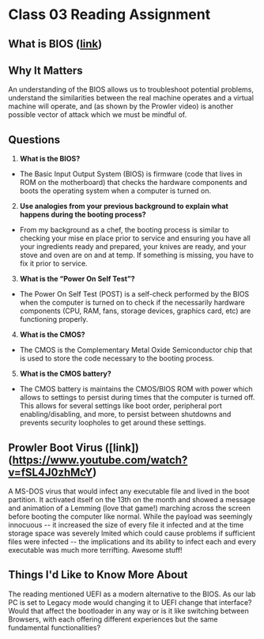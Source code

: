 # Class 03 Reading Assignment
## What is BIOS ([link](https://www.learncomputerscienceonline.com/bios/))
## Why It Matters
An understanding of the BIOS allows us to troubleshoot potential problems, understand the similarities between the real machine operates and a virtual machine will operate, and (as shown by the Prowler video) is another possible vector of attack which we must be mindful of.

## Questions
1. **What is the BIOS?**
- The Basic Input Output System (BIOS) is firmware (code that lives in ROM on the motherboard) that checks the hardware components and boots the operating system when a computer is turned on.
2. **Use analogies from your previous background to explain what happens during the booting process?**
- From my background as a chef, the booting process is similar to checking your mise en place prior to service and ensuring you have all your ingredients ready and prepared, your knives are ready, and your stove and oven are on and at temp. If something is missing, you have to fix it prior to service.
3. **What is the “Power On Self Test”?**
- The Power On Self Test (POST) is a self-check performed by the BIOS when the computer is turned on to check if the necessarily hardware components (CPU, RAM, fans, storage devices, graphics card, etc) are functioning properly. 
4. **What is the CMOS?**
- The CMOS is the Complementary Metal Oxide Semiconductor chip that is used to store the code necessary to the booting process. 
5. **What is the CMOS battery?**
- The CMOS battery is maintains the CMOS/BIOS ROM with power which allows to settings to persist during times that the computer is turned off. This allows for several settings like boot order, peripheral port enabling/disabling, and more, to persist between shutdowns and prevents security loopholes to get around these settings.

## Prowler Boot Virus ([link])(https://www.youtube.com/watch?v=fSL4J0zhMcY)
A MS-DOS virus that would infect any executable file and lived in the boot partition. It activated itself on the 13th on the month and showed a message and animation of a Lemming (love that game!) marching across the screen before booting the computer like normal. While the payload was seemingly innocuous -- it increased the size of every file it infected and at the time storage space was severely lmited which could cause problems if sufficient files were infected -- the implications and its ability to infect each and every executable was much more terrifting. Awesome stuff! 

## Things I'd Like to Know More About
The reading mentioned UEFI as a modern alternative to the BIOS. As our lab PC is set to Legacy mode would changing it to UEFI change that interface? Would that affect the bootloader in any way or is it like switching between Browsers, with each offering different experiences but the same fundamental functionalities?
